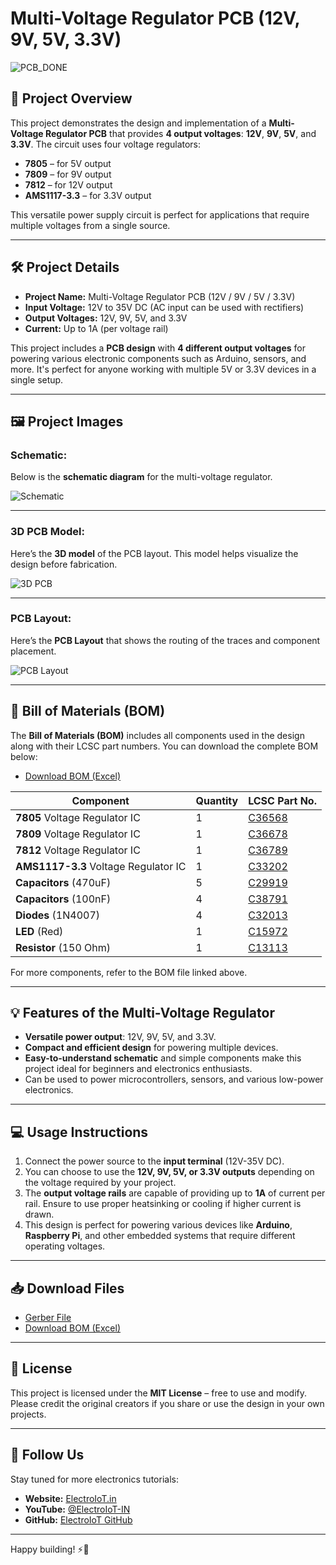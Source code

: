 # Multi-Voltage Regulator PCB (12V, 9V, 5V, 3.3V)

![PCB_DONE](/Multi-Voltage-Regulator-PCB-(12V-9V-5V-3.3V)/Image/PCB_Done.png)

## 🚀 Project Overview

This project demonstrates the design and implementation of a **Multi-Voltage Regulator PCB** that provides **4 output voltages**: **12V**, **9V**, **5V**, and **3.3V**. The circuit uses four voltage regulators:

- **7805** – for 5V output
- **7809** – for 9V output
- **7812** – for 12V output
- **AMS1117-3.3** – for 3.3V output

This versatile power supply circuit is perfect for applications that require multiple voltages from a single source.

---

## 🛠️ Project Details

- **Project Name:** Multi-Voltage Regulator PCB (12V / 9V / 5V / 3.3V)
- **Input Voltage:** 12V to 35V DC (AC input can be used with rectifiers)
- **Output Voltages:** 12V, 9V, 5V, and 3.3V
- **Current:** Up to 1A (per voltage rail)

This project includes a **PCB design** with **4 different output voltages** for powering various electronic components such as Arduino, sensors, and more. It's perfect for anyone working with multiple 5V or 3.3V devices in a single setup.

---

## 🖼️ Project Images

### **Schematic:**

Below is the **schematic diagram** for the multi-voltage regulator.

![Schematic](/Multi-Voltage-Regulator-PCB-(12V-9V-5V-3.3V)/Image/Schematic.png)

---

### **3D PCB Model:**

Here’s the **3D model** of the PCB layout. This model helps visualize the design before fabrication.

![3D PCB](/Multi-Voltage-Regulator-PCB-(12V-9V-5V-3.3V)/Image/3D_PCB.png)

---

### **PCB Layout:**

Here’s the **PCB Layout** that shows the routing of the traces and component placement.

![PCB Layout](https://github.com/ElectroIoT/EasyEDA-Tutorial-Project/blob/main/Multi-Voltage-Regulator-PCB-(12V-9V-5V-3.3V)/Image/pcb.PNG)

---

## 🔧 Bill of Materials (BOM)

The **Bill of Materials (BOM)** includes all components used in the design along with their LCSC part numbers. You can download the complete BOM below:

- [Download BOM (Excel)](https://github.com/ElectroIoT/EasyEDA-Tutorial-Project/blob/main/Multi-Voltage-Regulator-PCB-(12V-9V-5V-3.3V)/Gerber_File/BOM_Multi-Voltage-Regulator-PCB-(12V-9V-5V-3.3V).xlsx)

| Component | Quantity | LCSC Part No. |
|-----------|----------|---------------|
| **7805** Voltage Regulator IC | 1 | [C36568](https://lcsc.com/product-detail/Voltage-Regulator-IC_C36568.html) |
| **7809** Voltage Regulator IC | 1 | [C36678](https://lcsc.com/product-detail/Voltage-Regulator-IC_C36678.html) |
| **7812** Voltage Regulator IC | 1 | [C36789](https://lcsc.com/product-detail/Voltage-Regulator-IC_C36789.html) |
| **AMS1117-3.3** Voltage Regulator IC | 1 | [C33202](https://lcsc.com/product-detail/Voltage-Regulator-IC_C33202.html) |
| **Capacitors** (470uF) | 5 | [C29919](https://lcsc.com/product-detail/Capacitors_C29919.html) |
| **Capacitors** (100nF) | 4 | [C38791](https://lcsc.com/product-detail/Capacitors_C38791.html) |
| **Diodes** (1N4007) | 4 | [C32013](https://lcsc.com/product-detail/Diodes_C32013.html) |
| **LED** (Red) | 1 | [C15972](https://lcsc.com/product-detail/LED_C15972.html) |
| **Resistor** (150 Ohm) | 1 | [C13113](https://lcsc.com/product-detail/Resistors_C13113.html) |

For more components, refer to the BOM file linked above.

---

## 💡 Features of the Multi-Voltage Regulator

- **Versatile power output**: 12V, 9V, 5V, and 3.3V.
- **Compact and efficient design** for powering multiple devices.
- **Easy-to-understand schematic** and simple components make this project ideal for beginners and electronics enthusiasts.
- Can be used to power microcontrollers, sensors, and various low-power electronics.

---

## 💻 Usage Instructions

1. Connect the power source to the **input terminal** (12V-35V DC).
2. You can choose to use the **12V, 9V, 5V, or 3.3V outputs** depending on the voltage required by your project.
3. The **output voltage rails** are capable of providing up to **1A** of current per rail. Ensure to use proper heatsinking or cooling if higher current is drawn.
4. This design is perfect for powering various devices like **Arduino**, **Raspberry Pi**, and other embedded systems that require different operating voltages.

---

## 📥 Download Files

- [Gerber File](/Multi-Voltage-Regulator-PCB-(12V-9V-5V-3.3V)/Gerber_File/Gerber_Multi-Voltage-Regulator-PCB-(12V-9V-5V-3.3V).zip)
- [Download BOM (Excel)](https://github.com/ElectroIoT/EasyEDA-Tutorial-Project/blob/main/Multi-Voltage-Regulator-PCB-(12V-9V-5V-3.3V)/Gerber_File/BOM_Multi-Voltage-Regulator-PCB-(12V-9V-5V-3.3V).xlsx)

---

## 📝 License

This project is licensed under the **MIT License** – free to use and modify. Please credit the original creators if you share or use the design in your own projects.

---

## 📢 Follow Us

Stay tuned for more electronics tutorials:

- **Website:** [ElectroIoT.in](https://electroiot.in)
- **YouTube:** [@ElectroIoT-IN](https://www.youtube.com/@ElectroIoT-IN)
- **GitHub:** [ElectroIoT GitHub](https://github.com/ElectroIoT)

---

Happy building! ⚡🔧
